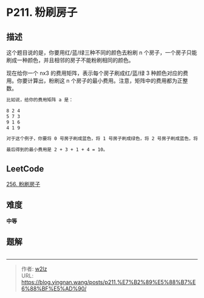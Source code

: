 # P211. 粉刷房子


<!--more-->

## 描述

这个题目说的是，你要用红/蓝/绿三种不同的颜色去粉刷 n 个房子，一个房子只能刷成一种颜色，并且相邻的房子不能粉刷相同的颜色。

现在给你一个 nx3 的费用矩阵，表示每个房子刷成红/蓝/绿 3 种颜色对应的费用。你要计算出，粉刷这 n 个房子的最小费用。注意，矩阵中的费用都为正整数。

```markdown
比如说，给你的费用矩阵 a 是：

8 2 4
5 7 3
9 1 6
4 1 9

对于这个例子，你要将 0 号房子刷成蓝色，将 1 号房子刷成绿色，将 2 号房子刷成蓝色，将 3 号房子刷成红色。

最后得到的最小费用是 2 + 3 + 1 + 4 = 10。
```

## LeetCode

[256. 粉刷房子](https://leetcode.cn/problems/paint-house/description/)

## 难度

**中等**

## 题解

```java

```


---

> 作者: [w2lz](https://github.com/w2lz)  
> URL: https://blog.yingnan.wang/posts/p211.%E7%B2%89%E5%88%B7%E6%88%BF%E5%AD%90/  

